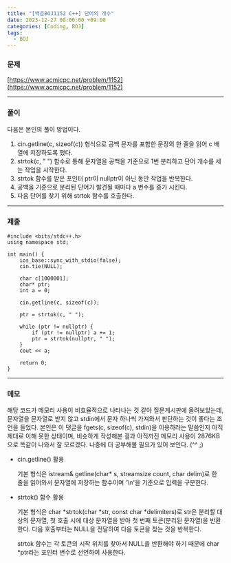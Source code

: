 ```yaml
---
title: "[백준BOJ1152 C++] 단어의 개수"
date: 2023-12-27 00:00:00 +09:00
categories: [Coding, BOJ]
tags:
  - BOJ
---
```


### 문제

[https://www.acmicpc.net/problem/1152](https://www.acmicpc.net/problem/1152)

***

### 풀이

다음은 본인의 풀이 방법이다.

1. cin.getline(c, sizeof(c)) 형식으로 공백 문자를 포함한 문장의 한 줄을 읽어 c 배열에 저장하도록 했다.
2. strtok(c, " ") 함수로 통해 문자열을 공백을 기준으로 1번 분리하고 단어 개수를 세는 작업을 시작한다.
3. strtok 함수를 받은 포인터 ptr이 nullptr이 아닌 동안 작업을 반복한다.
4. 공백을 기준으로 분리된 단어가 발견될 때마다 a 변수를 증가 시킨다.
5. 다음 단어를 찾기 위해 strtok 함수를 호출한다. 

***

### 제출

```C++17
#include <bits/stdc++.h>
using namespace std;

int main() {
	ios_base::sync_with_stdio(false);
	cin.tie(NULL);

	char c[1000001];
	char* ptr;
	int a = 0;

	cin.getline(c, sizeof(c));

	ptr = strtok(c, " ");

	while (ptr != nullptr) {
		if (ptr != nullptr) a += 1;
		ptr = strtok(nullptr, " ");
	}
	cout << a;

	return 0;
}
```

***

### 메모
해당 코드가 메모리 사용이 비효율적으로 나타나는 것 같아 질문게시판에 올려보았는데, 
문자열을 문자열로 받지 않고 stdin에서 문자 하나씩 가져와서 판단하는 것이 좋다는 조언을 들었다.
본인은 이 댓글을 fgets(c, sizeof(c), stdin)을 이용하라는 말씀인지 아직 제대로 이해 못한 상태이며, 
비슷하게 작성해본 결과 아직까진 메모리 사용이 2876KB으로 똑같이 나와서 잘 모르겠다. 
나중에 더 공부해볼 필요가 있어 보인다. (^^ ;)

- cin.getline() 활용
  
  기본 형식은 istream& getline(char* s, streamsize count, char delim)로
  한 줄을 읽어와서 문자열에 저장하는 함수이며 '\n'을 기준으로 입력을 구분한다.
- strtok() 함수 활용

  기본 형식은 char *strtok(char *str, const char *delimiters)로
  str은 분리할 대상의 문자열, 첫 호출 시에 대상 문자열을 받아 첫 번째 토큰(분리된 문자열)을 반환한다.
  다음 호출부터는 NULL을 전달하여 다음 토큰을 찾는 것을 반복한다.

  strtok 함수는 각 토큰의 시작 위치를 찾아서 NULL을 반환해야 하기 때문에
  char *ptr라는 포인터 변수로 선언하여 사용한다.
